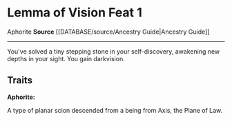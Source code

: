 ﻿---
feat: Lemma of Vision
id: '2479'
level: '1'
name: Lemma of Vision
rarity: Common
source: '[[DATABASE/source/Ancestry Guide|Ancestry Guide]]'
trait:
- '[[DATABASE/trait/Aphorite|Aphorite]]'
type: Feat

---
# Lemma of Vision <span class="item-type">Feat 1</span>

<span class="item-trait">Aphorite</span>
**Source** [[DATABASE/source/Ancestry Guide|Ancestry Guide]]

---
You've solved a tiny stepping stone in your self-discovery, awakening new depths in your sight. You gain darkvision.

## Traits

**Aphorite:**

A type of planar scion descended from a being from Axis, the Plane of Law.